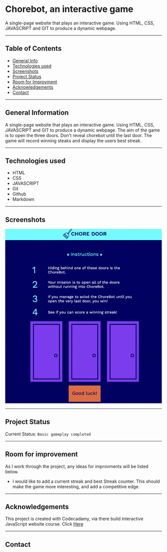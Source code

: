 # Chorebot, an interactive game
A single-page website that plays an interactive game. Using HTML, CSS, JAVASCRIPT and GIT to produce a dynamic webpage. 
*** 

## Table of Contents 
* [General Info](#general-info) 
* [Technologies used](#technology) 
* [Screenshots](#screenshots)
* [Project Status](#project-status) 
* [Room for Improvment](#room-for-improvement) 
* [Acknowledgements](#acknowledgements)
* [Contact](#contact)
***

## General Information 
A single-page website that plays an interactive game. 
Using HTML, CSS, JAVASCRIPT and GIT to produce a dynamic webpage. 
The aim of the game is to open the three doors. Don't reveal chorebot until the last door. 
The game will record winning steaks and display the users best streak. 
***

## Technologies used
* HTML
* CSS
* JAVASCRIPT 
* Git 
* Github 
* Markdown
***

## Screenshots 
![This is the starting gameplay](images/Screenshot-start-game.png)
*** 

## Project Status 
Current Status: `Basic gameplay completed`

*** 

## Room for improvement 
As I work through the project, any ideas for improvments will be listed below.
* I would like to add a current streak and best Streak counter. This should make the game more interesting, and add a competitive edge. 
***

## Acknowledgements
This project is created with Codecadamy, via there build interactive JavaScript website course. 
Click [Here](www.codecademy.com)
***

## Contact


